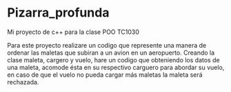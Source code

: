 # Pizarra_profunda
Mi proyecto de c++ para la clase POO TC1030

Para este proyecto realizare un codigo que represente una manera de ordenar 
las maletas que subiran a un avion en un aeropuerto. Creando la clase maleta,
cargero y vuelo, hare un codigo que obteniendo los datos de una maleta,
acomode ésta en su respectivo carguero para abordar su vuelo, en caso de que
el vuelo no pueda cargar más maletas la maleta será rechazada.
